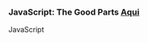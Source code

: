 
### JavaScript: The Good Parts [Aqui](https://www.youtube.com/watch?v=hQVTIJBZook&list=WL&index=2&t=8s)

<p>JavaScript<p>
